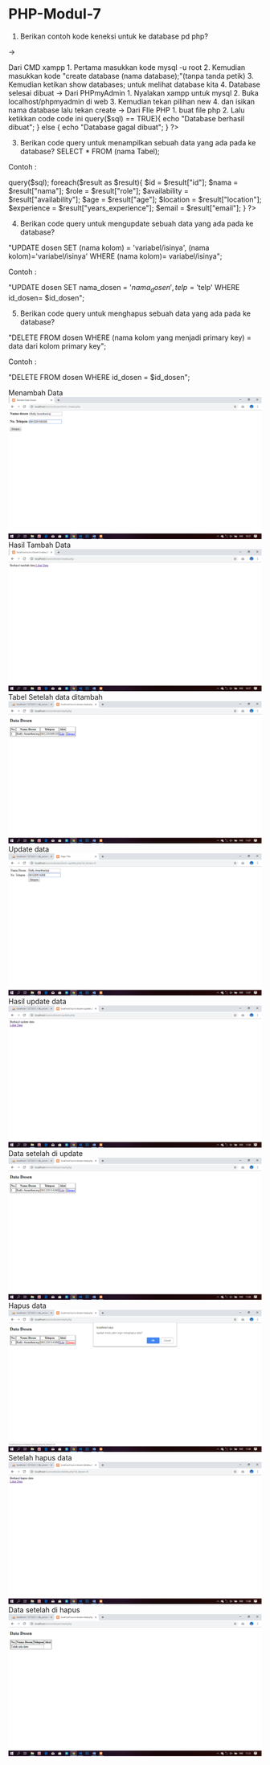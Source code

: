 # PHP-Modul-7

1. Berikan contoh kode keneksi untuk ke database pd php?

-> 
  
  <?php
  
  
$host = "localhost";

$db = "db_universitas";

$uname = "root";

$pass = "";

$connect = mysqli_connect($host, $uname, $pass, $db);

  
2. Bagaimana cara anda membuat database pada phpMySQl!
  -> Dari CMD xampp
    1. Pertama masukkan kode mysql -u root
    
    2. Kemudian masukkan kode "create database (nama database);"(tanpa tanda petik)
    
    3. Kemudian ketikan show databases; untuk melihat database kita
    
    4. Database selesai dibuat
    
  -> Dari PHPmyAdmin
  1. Nyalakan xampp untuk mysql
  
  2. Buka localhost/phpmyadmin di web
  
  3. Kemudian tekan pilihan new
  
  4. dan isikan nama database lalu tekan create
  
  -> Dari FIle PHP
  
  1. buat file php
  
  2. Lalu ketikkan code code ini
  
    <?php
    
    $sql = "CREATE DATABASE (nama database)";
    
    if($koneksi->query($sql) == TRUE){
    
        echo "Database berhasil dibuat";
        
    } else {
    
        echo "Database gagal dibuat";
    }
    
?>
  
  
  
3. Berikan code query untuk menampilkan sebuah data yang ada pada ke database?
SELECT * FROM (nama Tabel);

Contoh :
<?php
   
    $sql = "SELECT * FROM user";
    
    $result = $koneksi->query($sql);
    
    foreach($result as $result){
    
    $id = $result["id"];
    
    $nama = $result["nama"];
    
    $role = $result["role"];
    
    $availability = $result["availability"];
    
    $age = $result["age"];
    
    $location = $result["location"];
    
    $experience = $result["years_experience"];
    
    $email = $result["email"];
    

        }
        
?>

4. Berikan code query untuk mengupdate sebuah data yang ada pada ke database?

"UPDATE dosen SET (nama kolom) = 'variabel/isinya', (nama kolom)='variabel/isinya' WHERE (nama kolom)= variabel/isinya";

Contoh :

"UPDATE dosen SET nama_dosen = '$nama_dosen', telp='$telp' WHERE id_dosen= $id_dosen";

5. Berikan code query untuk menghapus sebuah data yang ada pada ke database?

"DELETE FROM dosen WHERE (nama kolom yang menjadi primary key) = data dari kolom primary key";

Contoh :

"DELETE FROM dosen WHERE id_dosen = $id_dosen";

Menambah Data
![alt text](https://github.com/RaflyAmartharizqi/PHP-Modul-7/blob/master/dosen/Tambah%20Data.png)
Hasil Tambah Data
![alt text](https://github.com/RaflyAmartharizqi/PHP-Modul-7/blob/master/dosen/Hasil%20Tambah%20Data.png)
Tabel Setelah data ditambah
![alt text](https://github.com/RaflyAmartharizqi/PHP-Modul-7/blob/master/dosen/Lihat%20data%20setelah%20ditambah.png)
Update data
![alt text](https://github.com/RaflyAmartharizqi/PHP-Modul-7/blob/master/dosen/Update%20data.png)
Hasil update data
![alt text](https://github.com/RaflyAmartharizqi/PHP-Modul-7/blob/master/dosen/Hasil%20update%20data.png)
Data setelah di update
![alt text](https://github.com/RaflyAmartharizqi/PHP-Modul-7/blob/master/dosen/Data%20setelah%20di%20update.png)
Hapus data
![alt text](https://github.com/RaflyAmartharizqi/PHP-Modul-7/blob/master/dosen/Hapus%20Data.png)
Setelah hapus data
![alt text](https://github.com/RaflyAmartharizqi/PHP-Modul-7/blob/master/dosen/Setelah%20Hapus%20Data.png)
Data setelah di hapus
![alt text](https://github.com/RaflyAmartharizqi/PHP-Modul-7/blob/master/dosen/Data%20setelah%20dihapus.png)
